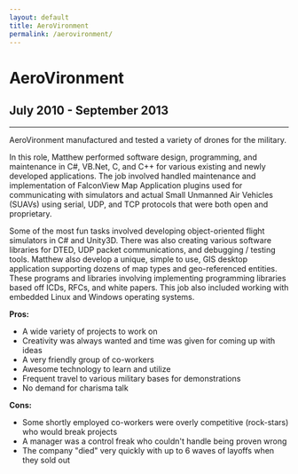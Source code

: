 ```yaml
---
layout: default
title: AeroVironment
permalink: /aerovironment/
---
```

# AeroVironment
## July 2010 - September 2013
<hr class="hr-plain">

AeroVironment manufactured and tested a variety of drones for the military.

In this role, Matthew performed software design, programming, and maintenance in C#, VB.Net, C, and C++ for various existing and newly developed applications. The job involved handled maintenance and implementation of FalconView Map Application plugins used for communicating with simulators and actual Small Unmanned Air Vehicles (SUAVs) using serial, UDP, and TCP protocols that were both open and proprietary.

Some of the most fun tasks involved developing object-oriented flight simulators in C# and Unity3D. There was also creating various software libraries for DTED, UDP packet communications, and debugging / testing tools. Matthew also develop a unique, simple to use, GIS desktop application supporting dozens of map types and geo-referenced entities. These programs and libraries involving implementing  programming libraries based off ICDs, RFCs, and white papers. This job also included working with embedded Linux and Windows operating systems.

**Pros:**
* A wide variety of projects to work on
* Creativity was always wanted and time was given for coming up with ideas
* A very friendly group of co-workers
* Awesome technology to learn and utilize
* Frequent travel to various military bases for demonstrations
* No demand for charisma talk

**Cons:**
* Some shortly employed co-workers were overly competitive (rock-stars) who would break projects
* A manager was a control freak who couldn't handle being proven wrong
* The company "died" very quickly with up to 6 waves of layoffs when they sold out
